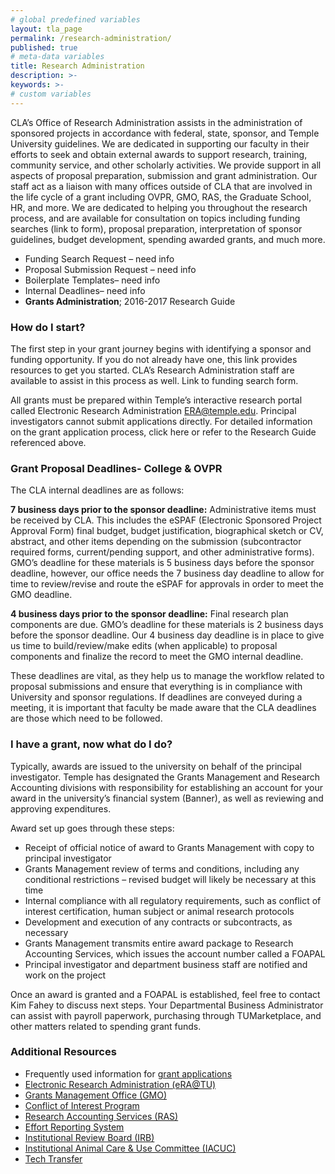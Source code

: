 ```yaml
---
# global predefined variables
layout: tla_page
permalink: /research-administration/
published: true
# meta-data variables
title: Research Administration
description: >-     
keywords: >-
# custom variables
---
```

CLA’s Office of Research Administration assists in the administration of sponsored projects in accordance with federal, state, sponsor, and Temple University guidelines. We are dedicated in supporting our faculty in their efforts to seek and obtain external awards to support research, training, community service, and other scholarly activities. We provide support in all aspects of proposal preparation, submission and grant administration. Our staff act as a liaison with many offices outside of CLA that are involved in the life cycle of a grant including OVPR, GMO, RAS, the Graduate School, HR, and more.  We are dedicated to helping you throughout the research process, and are available for consultation on topics including funding searches (link to form), proposal preparation, interpretation of sponsor guidelines, budget development, spending awarded grants, and much more.

- Funding Search Request – need info
- Proposal Submission Request – need info
- Boilerplate Templates– need info
- Internal Deadlines– need info
- **Grants Administration**; 2016-2017 Research Guide 

### How do I start?
The first step in your grant journey begins with identifying a sponsor and funding opportunity. If you do not already have one, this link provides resources to get you started. CLA’s Research Administration staff are available to assist in this process as well.  Link to funding search form.

All grants must be prepared within Temple’s interactive research portal called Electronic Research Administration [ERA@temple.edu](mailto:ERA@temple.edu). Principal investigators cannot submit applications directly. For detailed information on the grant application process, click here or refer to the Research Guide referenced above. 

### Grant Proposal Deadlines- College & OVPR 
The CLA internal deadlines are as follows:<br>

**7 business days prior to the sponsor deadline:** Administrative items must be received by CLA. This includes the eSPAF (Electronic Sponsored Project Approval Form) final budget, budget justification, biographical sketch or CV, abstract, and other items depending on the submission (subcontractor required forms, current/pending support, and other administrative forms). GMO’s deadline for these materials is 5 business days before the sponsor deadline, however, our office needs the 7 business day deadline to allow for time to review/revise and route the eSPAF for approvals in order to meet the GMO deadline.

**4 business days prior to the sponsor deadline:** Final research plan components are due. GMO’s deadline for these materials is 2 business days before the sponsor deadline. Our 4 business day deadline is in place to give us time to build/review/make edits (when applicable) to proposal components and finalize the record to meet the GMO internal deadline.

These deadlines are vital, as they help us to manage the workflow related to proposal submissions and ensure that everything is in compliance with University and sponsor regulations. If deadlines are conveyed during a meeting, it is important that faculty be made aware that the CLA deadlines are those which need to be followed.  

### I have a grant, now what do I do?
Typically, awards are issued to the university on behalf of the principal investigator. Temple has designated the Grants Management and Research Accounting divisions with responsibility for establishing an account for your award in the university’s financial system (Banner), as well as reviewing and approving expenditures.

Award set up goes through these steps:
- Receipt of official notice of award to Grants Management with copy to principal investigator
- Grants Management review of terms and conditions, including any conditional restrictions – revised budget will likely be necessary at this time
- Internal compliance with all regulatory requirements, such as conflict of interest certification, human subject or animal research protocols
- Development and execution of any contracts or subcontracts, as necessary
- Grants Management transmits entire award package to Research Accounting Services, which issues the account number called a FOAPAL
- Principal investigator and department business staff are notified and work on the project

Once an award is granted and a FOAPAL is established, feel free to contact Kim Fahey to discuss next steps. Your Departmental Business Administrator can assist with payroll paperwork, purchasing through TUMarketplace, and other matters related to spending grant funds.

### Additional Resources
- Frequently used information for [grant applications](http://research.temple.edu/grants/key-guidelines-resources/frequently-requested-information) 
- [Electronic Research Administration (eRA@TU)](https://era.temple.edu/tu_login/login.asp) 
- [Grants Management Office (GMO)](http://research.temple.edu/grants/grants-management) 
- [Conflict of Interest Program](http://research.temple.edu/research-compliance/conflict-interest/conflict-interest-program) 
- [Research Accounting Services (RAS)](https://research.temple.edu/research-administration) 
- [Effort Reporting System](https://ersprod2.tu.temple.edu/GenericERS/custom/index.jsp) 
- [Institutional Review Board (IRB)](http://research.temple.edu/irb) 
- [Institutional Animal Care & Use Committee (IACUC)](https://research.temple.edu/research-compliance/institutional-animal-care-use-committee-iacuc) 
- [Tech Transfer](http://research.temple.edu/innovation) 
